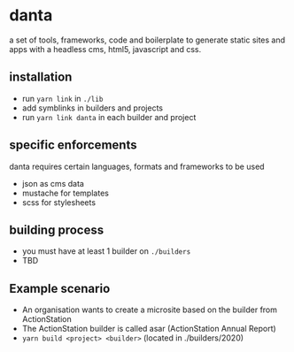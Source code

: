 # danta

a set of tools, frameworks, code and boilerplate to generate static sites and
apps with a headless cms, html5, javascript and css.

## installation
- run `yarn link` in `./lib`
- add symblinks in builders and projects
- run `yarn link danta` in each builder and project

## specific enforcements
danta requires certain languages, formats and frameworks to be used

- json as cms data
- mustache for templates
- scss for stylesheets

## building process
- you must have at least 1 builder on `./builders`
- TBD


## Example scenario
- An organisation wants to create a microsite based on the builder from ActionStation
- The ActionStation builder is called asar (ActionStation Annual Report)
- `yarn build <project> <builder>` (located in ./builders/2020)
